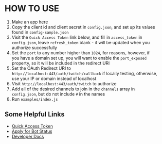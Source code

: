 # HOW TO USE

1. Make an app [here](https://dev.twitch.tv/dashboard/apps)
2. Copy the client id and client secret in `config.json`, and set up its values found in `config-sample.json`
3. Visit the `Quick Access Token` link below, and fill in `access_token` in `config.json`, leave `refresh_token` blank - it will be updated when you authorize successfully
4. Set the `port` to any number higher than `1024`, for reasons, however, if you have a domain set up, you will want to enable the `port_exposed` property, so it will be included in the redirect URI
5. Set the OAuth Redirect URI to `http://localhost:443/auth/twitch/callback` if locally testing, otherwise, use your IP or domain instead of localhost
6. Visit `http://localhost:443/auth/twitch` to authorize
7. Add all of the desired channels to join in the `channels` array in `config.json`, but do not include `#` in the names
8. Run `examples/index.js`

## Some Helpful Links

* [Quick Access Token](http://twitchapps.com/tmi/)
* [Apply for Bot Status](https://docs.google.com/forms/d/e/1FAIpQLSetA-IgasmoOdj1wDiev2Vcch9hu79M_AsRSkR0b94qrUwbIw/viewform)
* [Developer Docs](https://dev.twitch.tv/get-started)
